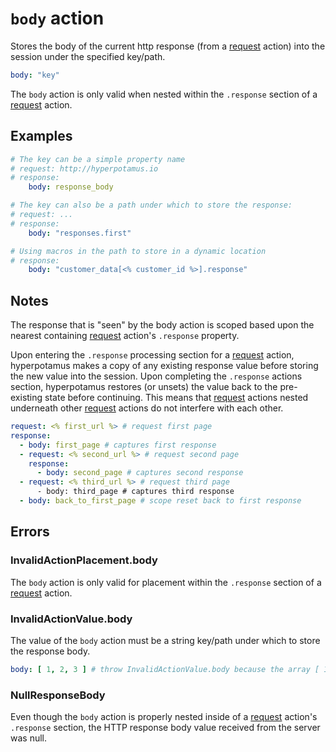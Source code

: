# `body` action
Stores the body of the current http response (from a [request](request) action) into the session under the specified key/path.

```YAML
body: "key"
```

The `body` action is only valid when nested within the `.response` section of a [request](request) action.

## Examples
```YAML
# The key can be a simple property name
# request: http://hyperpotamus.io
# response:
    body: response_body
```

```YAML
# The key can also be a path under which to store the response:
# request: ...
# response:
    body: "responses.first"
```

```YAML
# Using macros in the path to store in a dynamic location
# response:
    body: "customer_data[<% customer_id %>].response"
```

## Notes
The response that is "seen" by the body action is scoped based upon the nearest containing [request](request) action's `.response` property.

Upon entering the `.response` processing section for a [request](request) action, hyperpotamus makes a copy of any existing response value before storing the new value into the session. Upon completing the `.response` actions section, hyperpotamus restores (or unsets) the value back to the pre-existing state before continuing. This means that [request](request) actions nested underneath other [request](request) actions do not interfere with each other.

```YAML
request: <% first_url %> # request first page
response:
  - body: first_page # captures first response
  - request: <% second_url %> # request second page
    response:
      - body: second_page # captures second response
  - request: <% third_url %> # request third page
      - body: third_page # captures third response
  - body: back_to_first_page # scope reset back to first response
```

## Errors
### InvalidActionPlacement.body
The `body` action is only valid for placement within the `.response` section of a [request](request) action.

### InvalidActionValue.body
The value of the `body` action must be a string key/path under which to store the response body.
```YAML
body: [ 1, 2, 3 ] # throw InvalidActionValue.body because the array [ 1, 2, 3 ] is not a string path.
```

### NullResponseBody
Even though the `body` action is properly nested inside of a [request](request) action's `.response` section, the HTTP response body value received from the server was null.
